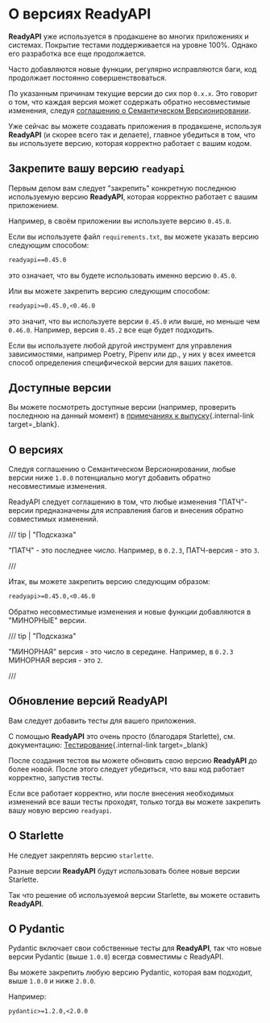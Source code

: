 # О версиях ReadyAPI

**ReadyAPI** уже используется в продакшене во многих приложениях и системах. Покрытие тестами поддерживается на уровне 100%. Однако его разработка все еще продолжается.

Часто добавляются новые функции, регулярно исправляются баги, код продолжает постоянно совершенствоваться.

По указанным причинам текущие версии до сих пор `0.x.x`. Это говорит о том, что каждая версия может содержать обратно несовместимые изменения, следуя <a href="https://semver.org/" class="external-link" target="_blank">соглашению о Семантическом Версионировании</a>.

Уже сейчас вы можете создавать приложения в продакшене, используя **ReadyAPI**  (и скорее всего так и делаете), главное убедиться в том, что вы используете версию, которая корректно работает с вашим кодом.

## Закрепите вашу версию `readyapi`

Первым делом вам следует "закрепить" конкретную последнюю используемую версию **ReadyAPI**, которая корректно работает с вашим приложением.

Например, в своём приложении вы используете версию `0.45.0`.

Если вы используете файл `requirements.txt`, вы можете указать версию следующим способом:

```txt
readyapi==0.45.0
```

это означает, что вы будете использовать именно версию `0.45.0`.

Или вы можете закрепить версию следующим способом:

```txt
readyapi>=0.45.0,<0.46.0
```

это значит, что вы используете версии `0.45.0` или выше, но меньше чем `0.46.0`. Например, версия `0.45.2` все еще будет подходить.

Если вы используете любой другой инструмент для управления зависимостями, например Poetry, Pipenv или др., у них у всех имеется способ определения специфической версии для ваших пакетов.

## Доступные версии

Вы можете посмотреть доступные версии (например, проверить последнюю на данный момент) в [примечаниях к выпуску](../release-notes.md){.internal-link target=_blank}.

## О версиях

Следуя соглашению о Семантическом Версионировании, любые версии ниже `1.0.0` потенциально могут добавить обратно несовместимые изменения.

ReadyAPI следует соглашению в том, что любые изменения "ПАТЧ"-версии предназначены для исправления багов и внесения обратно совместимых изменений.

/// tip | "Подсказка"

"ПАТЧ" - это последнее число. Например, в `0.2.3`, ПАТЧ-версия - это `3`.

///

Итак, вы можете закрепить версию следующим образом:

```txt
readyapi>=0.45.0,<0.46.0
```

Обратно несовместимые изменения и новые функции добавляются в "МИНОРНЫЕ" версии.

/// tip | "Подсказка"

"МИНОРНАЯ" версия - это число в середине. Например, в `0.2.3` МИНОРНАЯ версия - это `2`.

///

## Обновление версий ReadyAPI

Вам следует добавить тесты для вашего приложения.

С помощью **ReadyAPI** это очень просто (благодаря Starlette), см. документацию: [Тестирование](../tutorial/testing.md){.internal-link target=_blank}

После создания тестов вы можете обновить свою версию **ReadyAPI** до более новой. После этого следует убедиться, что ваш код работает корректно, запустив тесты.

Если все работает корректно, или после внесения необходимых изменений все ваши тесты проходят, только тогда вы можете закрепить вашу новую версию `readyapi`.

## О Starlette

Не следует закреплять версию `starlette`.

Разные версии **ReadyAPI** будут использовать более новые версии Starlette.

Так что решение об используемой версии Starlette, вы можете оставить **ReadyAPI**.

## О Pydantic

Pydantic включает свои собственные тесты для **ReadyAPI**, так что новые версии Pydantic (выше `1.0.0`) всегда совместимы с ReadyAPI.

Вы можете закрепить любую версию Pydantic, которая вам подходит, выше `1.0.0` и ниже `2.0.0`.

Например:

```txt
pydantic>=1.2.0,<2.0.0
```
